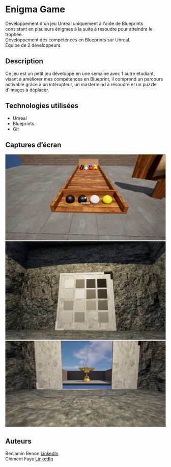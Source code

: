 # Enigma Game

Développement d'un jeu Unreal uniquement à l'aide de Blueprints consistant en plsuieurs énigmes à la suite à resoudre pour atteindre le trophée.  
Développement des compétences en Blueprints sur Unreal.  
Equipe de 2 développeurs.

## Description

Ce jeu est un petit jeu développé en une semaine avec 1 autre étudiant, visant à améliorer mes compétences en Blueprint, il comprend un parcours activable grâce à un intérupteur, 
un mastermind à résoudre et un puzzle d'images à déplacer.

## Technologies utilisées

- Unreal
- Blueprints
- Git

## Captures d’écran

![Mastermind](EnigmAAAGame/Images/mastermind.png)
![Puzzle](EnigmAAAGame/Images/pictureenigma.png)
![Trophée de fin](EnigmAAAGame/Images/endtrap.png)

## Auteurs

Benjamin Benon [LinkedIn](https://www.linkedin.com/in/benjamin-benon-78b495194/)  
Clément Faye [LinkedIn](https://www.linkedin.com/in/cl%C3%A9ment-faye-853142275/)
